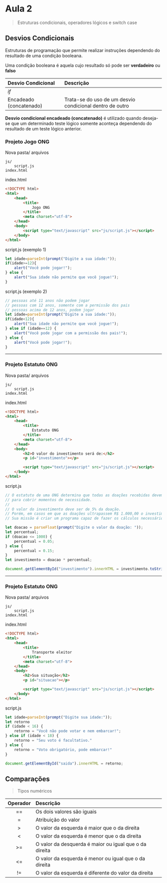 # Aula 2

> Estruturas condicionais, operadores lógicos e switch case


## Desvios Condicionais

Estruturas de programação que permite realizar instruções dependendo do resultado de uma condição booleana.

Uma condição booleana é aquela cujo resultado só pode ser **verdadeiro** ou **falso**

|Desvio Condicional|Descrição|
|:---|:---|
|*if*||
|Encadeado (concatenado)|Trata-se do uso de um desvio condicional dentro de outro|

**Desvio condicional encadeado (concatenado)** é utilizado quando deseja-se que um determinado teste lógico somente aconteça dependendo do resultado de um teste lógico anterior.

### Projeto Jogo ONG

Nova pasta/ arquivos

    js/
        script.js
    index.html

index.html

```html
<!DOCTYPE html>
<html>
    <head>
        <title>
            Jogo ONG
        </title>
        <meta charset="utf-8">
    </head>
    <body>
        <script type="text/javascript" src="js/script.js"></script>
    </body>
</html>
```

script.js (exemplo 1)

```js
let idade=parseInt(prompt("Digite a sua idade:"));
if(idade>=12){
    alert("Você pode jogar!");
} else {
    alert("Sua idade não permite que você jogue!");
}
```

script.js (exemplo 2)

```js
// pessoas até 11 anos não podem jogar
// pessoas com 12 anos, somente com a permissão dos pais
// pessoas acima de 12 anos, podem jogar
let idade=parseInt(prompt("Digite a sua idade:"));
if(idade<12){
    alert("Sua idade não permite que você jogue!");
} else if (idade==12) {
    alert("Você pode jogar com a permissão dos pais!");
} else {
    alert("Você pode jogar!");
}
```

---

### Projeto Estatuto ONG

Nova pasta/ arquivos

    js/
        script.js
    index.html

index.html

```html
<!DOCTYPE html>
<html>
    <head>
        <title>
            Estatuto ONG
        </title>
        <meta charset="utf-8">
    </head>
    <body>
        <h2>O valor do investimento será de:</h2>
        <p id="investimento"></p>        

        <script type="text/javascript" src="js/script.js"></script>
    </body>
</html>
```

script.js

```js
// O estatuto de uma ONG determina que todas as doações recebidas devem gerar um valor para investimento, 
// para cobrir momentos de necessidade. 
//
// O valor do investimento deve ser de 5% da doação. 
// Porém, em casos em que as doações ultrapassem R$ 1.000,00 o investimento deve ser de 15% da doação.
// Sua missão é criar um programa capaz de fazer os cálculos necessários e indicar quanto deve ser investido.

let doacao = parseFloat(prompt("Digite o valor da doação: "));
let percentual;
if (doacao <= 1000) {
    percentual = 0.05;
} else {
    percentual = 0.15;
}
let investimento = doacao * percentual;

document.getElementById("investimento").innerHTML = investimento.toString();
```

---

### Projeto Estatuto ONG

Nova pasta/ arquivos

    js/
        script.js
    index.html

index.html

```html
<!DOCTYPE html>
<html>
    <head>
        <title>
            Transporte eleitor
        </title>
        <meta charset="utf-8">
    </head>
    <body>
        <h2>Sua situação</h2>
        <p id="situacao"></p>

        <script type="text/javascript" src="js/script.js"></script>
    </body>
</html>
```

script.js

```js
let idade=parseInt(prompt("Digite sua idade:"));
let retorno
if (idade < 16) {
    retorno = "Você não pode votar e nem embarcar!";    
} else if (idade < 18) {
    retorno = "Seu voto é facultativo."
} else {
    retorno = "Voto obrigatório, pode embarcar!"
}

document.getElementById("saida").innerHTML = retorno;
```





## Comparações

> Tipos numéricos

|Operador|Descrição|
|:---:|:---|
|==|Os dois valores são iguais|
|=|Atribuição do valor|
|>|O valor da esquerda é maior que o da direita|
|<|O valor da esquerda é menor que o da direita|
|>=|O valor da desquerda é maior ou igual que o da direita|
|<=|O valor da esquerda é menor ou igual que o da direita|
|!=|O valor da esquerda é diferente do valor da direita|
